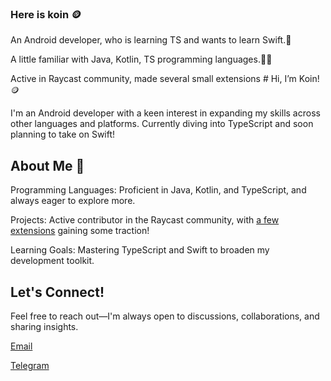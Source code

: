 ### Here is koin 🪙

An Android developer, who is learning TS and wants to learn Swift.🤖

A little familiar with Java, Kotlin, TS programming languages.👨‍💻

Active in Raycast community, made several small extensions # Hi, I’m Koin! 🪙

I'm an Android developer with a keen interest in expanding my skills across other languages and platforms. Currently diving into TypeScript and soon planning to take on Swift!

## About Me 🤖

Programming Languages: Proficient in Java, Kotlin, and TypeScript, and always eager to explore more.

Projects: Active contributor in the Raycast community, with [a few extensions](https://www.raycast.com/koinzhang) gaining some traction!

Learning Goals: Mastering TypeScript and Swift to broaden my development toolkit.

## Let's Connect!

Feel free to reach out—I'm always open to discussions, collaborations, and sharing insights.

[Email](mailto:koinzhang@gmail.com)

[Telegram](https://t.me/koinzhang)

<!--
**koinzhang/koinzhang** is a ✨ _special_ ✨ repository because its `README.md` (this file) appears on your GitHub profile.

Here are some ideas to get you started:

- 🔭 I’m currently working on ...
- 🌱 I’m currently learning ...
- 👯 I’m looking to collaborate on ...
- 🤔 I’m looking for help with ...
- 💬 Ask me about ...
- 📫 How to reach me: ...
- 😄 Pronouns: ...
- ⚡ Fun fact: ...
-->
